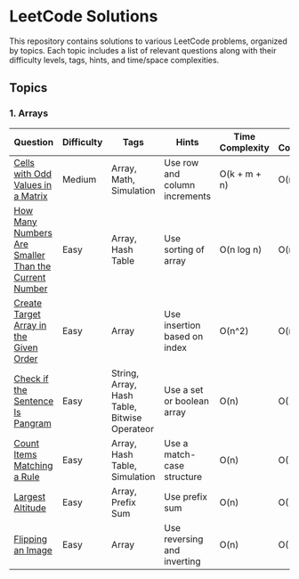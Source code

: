 # LeetCode Solutions

This repository contains solutions to various LeetCode problems, organized by topics. Each topic includes a list of relevant questions along with their difficulty levels, tags, hints, and time/space complexities.

## Topics

### 1. Arrays

| Question | Difficulty | Tags | Hints | Time Complexity | Space Complexity |
|----------|------------|------|-------|------------------|------------------|
| [Cells with Odd Values in a Matrix](https://leetcode.com/problems/cells-with-odd-values-in-a-matrix/) | Medium | Array, Math, Simulation | Use row and column increments | O(k + m + n) | O(m + n) |
| [How Many Numbers Are Smaller Than the Current Number](https://leetcode.com/problems/how-many-numbers-are-smaller-than-the-current-number/) | Easy | Array, Hash Table | Use sorting of array | O(n log n) | O(n) |
| [Create Target Array in the Given Order](https://leetcode.com/problems/create-target-array-in-the-given-order/) | Easy | Array | Use insertion based on index | O(n^2) | O(n) | 
| [Check if the Sentence Is Pangram](https://leetcode.com/problems/check-if-the-sentence-is-pangram/) | Easy | String, Array, Hash Table, Bitwise Operateor | Use a set or boolean array | O(n) | O(1) |
| [Count Items Matching a Rule](https://leetcode.com/problems/count-items-matching-a-rule/) | Easy | Array, Hash Table, Simulation | Use a match-case structure | O(n) | O(1) |
| [Largest Altitude](https://leetcode.com/problems/largest-altitude/) | Easy | Array, Prefix Sum | Use prefix sum | O(n) | O(1) |
| [Flipping an Image](https://leetcode.com/problems/flipping-an-image/) | Easy | Array | Use reversing and inverting | O(n) | O(1) |
